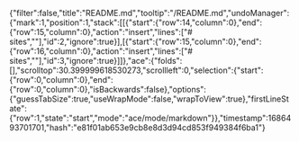{"filter":false,"title":"README.md","tooltip":"/README.md","undoManager":{"mark":1,"position":1,"stack":[[{"start":{"row":14,"column":0},"end":{"row":15,"column":0},"action":"insert","lines":["# sites",""],"id":2,"ignore":true}],[{"start":{"row":15,"column":0},"end":{"row":16,"column":0},"action":"insert","lines":["# sites",""],"id":3,"ignore":true}]]},"ace":{"folds":[],"scrolltop":30.399999618530273,"scrollleft":0,"selection":{"start":{"row":0,"column":0},"end":{"row":0,"column":0},"isBackwards":false},"options":{"guessTabSize":true,"useWrapMode":false,"wrapToView":true},"firstLineState":{"row":1,"state":"start","mode":"ace/mode/markdown"}},"timestamp":1686493701701,"hash":"e81f01ab653e9cb8e8d3d94cd853f949384f6ba1"}